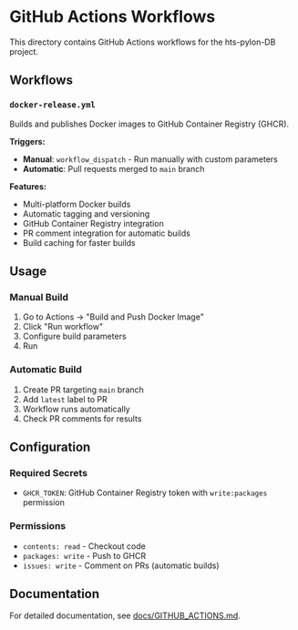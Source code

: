 # GitHub Actions Workflows

This directory contains GitHub Actions workflows for the hts-pylon-DB project.

## Workflows

### `docker-release.yml`
Builds and publishes Docker images to GitHub Container Registry (GHCR).

**Triggers:**
- **Manual**: `workflow_dispatch` - Run manually with custom parameters
- **Automatic**: Pull requests merged to `main` branch

**Features:**
- Multi-platform Docker builds
- Automatic tagging and versioning
- GitHub Container Registry integration
- PR comment integration for automatic builds
- Build caching for faster builds

## Usage

### Manual Build
1. Go to Actions → "Build and Push Docker Image"
2. Click "Run workflow"
3. Configure build parameters
4. Run

### Automatic Build
1. Create PR targeting `main` branch
2. Add `latest` label to PR
3. Workflow runs automatically
4. Check PR comments for results

## Configuration

### Required Secrets
- `GHCR_TOKEN`: GitHub Container Registry token with `write:packages` permission

### Permissions
- `contents: read` - Checkout code
- `packages: write` - Push to GHCR
- `issues: write` - Comment on PRs (automatic builds)

## Documentation

For detailed documentation, see [docs/GITHUB_ACTIONS.md](../docs/GITHUB_ACTIONS.md).
